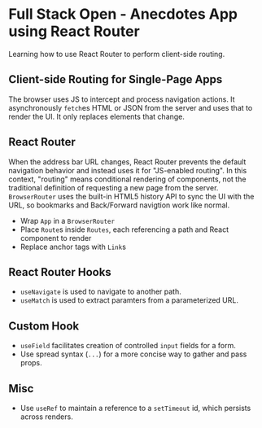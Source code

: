 # Full Stack Open - Anecdotes App using React Router

Learning how to use React Router to perform client-side routing.

## Client-side Routing for Single-Page Apps
The browser uses JS to intercept and process navigation actions. It asynchronously `fetch`es HTML or JSON from the server and uses that to render the UI. It only replaces elements that change.

## React Router
When the address bar URL changes, React Router prevents the default navigation behavior and instead uses it for "JS-enabled routing". In this context, "routing" means conditional rendering of components, not the traditional definition of requesting a new page from the server. `BrowserRouter` uses the built-in HTML5 history API to sync the UI with the URL, so bookmarks and Back/Forward navigtion work like normal.
- Wrap `App` in a `BrowserRouter`
- Place `Route`s inside `Routes`, each referencing a path and React component to render
- Replace anchor tags with `Link`s

## React Router Hooks
- `useNavigate` is used to navigate to another path.
- `useMatch` is used to extract paramters from a parameterized URL.

## Custom Hook
- `useField` facilitates creation of controlled `input` fields for a form.
- Use spread syntax (`...`) for a more concise way to gather and pass props.

## Misc
- Use `useRef` to maintain a reference to a `setTimeout` id, which persists across renders.